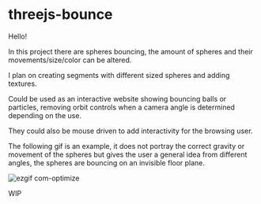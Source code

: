 # threejs-bounce

Hello! 




In this project there are spheres bouncing, the amount of spheres and their movements/size/color can be altered.



I plan on creating segments with different sized spheres and adding textures.



Could be used as an interactive website showing bouncing balls or particles, removing orbit controls when a camera angle is determined depending on the use.



They could also be mouse driven to add interactivity for the browsing user.


The following gif is an example, it does not portray the correct gravity or movement of the spheres but gives the user a general idea from different angles, the spheres are bouncing on an invisible floor plane.



![ezgif com-optimize](https://github.com/Ladcod/threejs-bounce/assets/126636667/c295135a-20ab-4c12-9978-2910b89e2bce)









WIP
